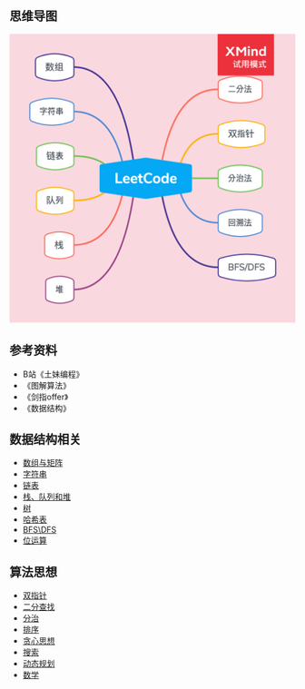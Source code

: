 ## 思维导图

<div align="center"><img width="530px" src="https://github.com/hippocampus24/Leetcode/blob/master/pictures/LeetCode.png"></img></div>

## 参考资料  
-  B站《土妹编程》  
- 《图解算法》  
- 《剑指offer》  
- 《数据结构》  

## 数据结构相关

- [数组与矩阵](Leetcode%20题解%20-%20数组与矩阵.md)
- [字符串](Leetcode%20题解%20-%20字符串.md)
- [链表](Leetcode%20题解%20-%20链表.md)
- [栈、队列和堆](Leetcode%20题解%20-%20栈和队列.md)
- [树](Leetcode%20题解%20-%20树.md)
- [哈希表](Leetcode%20题解%20-%20哈希表.md)
- [BFS\DFS](Leetcode%20题解%20-%20图.md)
- [位运算](Leetcode%20题解%20-%20位运算.md)

## 算法思想

- [双指针](Leetcode%20题解%20-%20双指针.md)
- [二分查找](Leetcode%20题解%20-%20二分查找.md)
- [分治](Leetcode%20题解%20-%20分治.md)
- [排序](Leetcode%20题解%20-%20排序.md)
- [贪心思想](Leetcode%20题解%20-%20贪心思想.md)
- [搜索](Leetcode%20题解%20-%20搜索.md)
- [动态规划](Leetcode%20题解%20-%20动态规划.md)
- [数学](Leetcode%20题解%20-%20数学.md)



